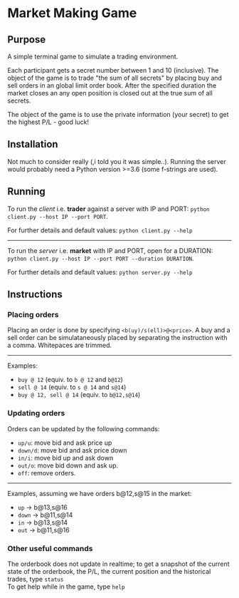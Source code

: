 # Market Making Game


## Purpose

A simple terminal game to simulate a trading environment.

Each participant gets a secret number between 1 and 10 (inclusive). The object of the game is to trade "the sum of all secrets" by placing buy and sell orders in an global limit order book. After the specified duration the market closes an any open position is closed out at the true sum of all secrets.

The object of the game is to use the private information (your secret) to get the highest P/L - good luck!


## Installation

Not much to consider really (,i told you it was simple..). Running the server would probably need a Python version >=3.6 (some f-strings are used).


## Running

To run the *client* i.e. **trader** against a server with IP and PORT: `python client.py --host IP --port PORT`.

For further details and default values: `python client.py --help`

---


To run the *server* i.e. **market** with IP and PORT, open for a DURATION: `python client.py --host IP --port PORT --duration DURATION`.

For further details and default values: `python server.py --help`


## Instructions

### Placing orders
Placing an order is done by specifying `<b(uy)/s(ell)>@<price>`. A buy and a sell order can be simulataneously placed by separating the instruction with a comma. Whitepaces are trimmed.

---

Examples:

* `buy @ 12` (equiv. to `b @ 12` and `b@12`)  
* `sell @ 14` (equiv. to `s @ 14` and `s@14`)  
* `buy @ 12, sell @ 14` (equiv. to `b@12,s@14`)  


### Updating orders
Orders can be updated by the following commands:
* `up/u`: move bid and ask price up
* `down/d`: move bid and ask price down
* `in/i`: move bid up and ask down
* `out/o`: move bid down and ask up.
* `off`: remove orders.

---

Examples, assuming we have orders b@12,s@15 in the market:

* `up` -> b@13,s@16
* `down` -> b@11,s@14
* `in` -> b@13,s@14
* `out` -> b@11,s@16

### Other useful commands

The orderbook does not update in realtime; to get a snapshot of the current state of the orderbook, the P/L, the current position and the historical trades, type `status`  
To get help while in the game, type `help`

